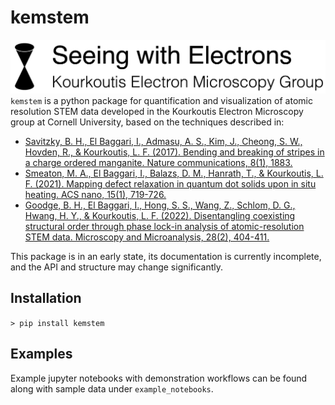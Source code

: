 # kemstem
![KEM logo](kem_logo.png "KEM logo")
`kemstem` is a python package for quantification and visualization of atomic resolution STEM data developed in the Kourkoutis Electron Microscopy group at Cornell University, based on the techniques described in:
- [Savitzky, B. H., El Baggari, I., Admasu, A. S., Kim, J., Cheong, S. W., Hovden, R., & Kourkoutis, L. F. (2017). Bending and breaking of stripes in a charge ordered manganite. Nature communications, 8(1), 1883.](https://doi.org/10.1038/s41467-017-02156-1)
- [Smeaton, M. A., El Baggari, I., Balazs, D. M., Hanrath, T., & Kourkoutis, L. F. (2021). Mapping defect relaxation in quantum dot solids upon in situ heating. ACS nano, 15(1), 719-726.](https://doi.org/10.1021/acsnano.0c06990)
- [Goodge, B. H., El Baggari, I., Hong, S. S., Wang, Z., Schlom, D. G., Hwang, H. Y., & Kourkoutis, L. F. (2022). Disentangling coexisting structural order through phase lock-in analysis of atomic-resolution STEM data. Microscopy and Microanalysis, 28(2), 404-411.](https://doi.org/10.1017/S1431927622000125)

This package is in an early state, its documentation is currently incomplete, and the API and structure may change significantly. 
## Installation
`> pip install kemstem`

## Examples
Example jupyter notebooks with demonstration workflows can be found along with sample data under `example_notebooks`.